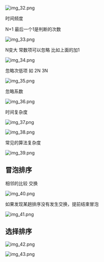 ![img_32.png](img_32.png)

时间频度 

N+1 最后一个1是判断的次数

![img_33.png](img_33.png)

N变大 常数项可以忽略 比如上面的加1

![img_34.png](img_34.png)

忽略次低项 如 2N 3N

![img_35.png](img_35.png)

忽略系数

![img_36.png](img_36.png)

时间复杂度

![img_37.png](img_37.png)

![img_38.png](img_38.png)

常见的算法复杂度

![img_39.png](img_39.png)

冒泡排序
---

相邻的比较 交换

![img_40.png](img_40.png)

如果发现某趟排序没有发生交换，提前结束冒泡

![img_41.png](img_41.png)

选择排序
---

![img_42.png](img_42.png)

![img_43.png](img_43.png) 